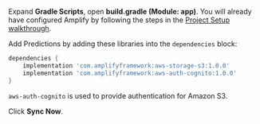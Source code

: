 Expand **Gradle Scripts**, open **build.gradle (Module: app)**. You will already have configured Amplify by following the steps in the [Project Setup walkthrough](~/lib/project-setup/create-application.md).

Add Predictions by adding these libraries into the `dependencies` block:
```groovy
dependencies {
    implementation 'com.amplifyframework:aws-storage-s3:1.0.0'
    implementation 'com.amplifyframework:aws-auth-cognito:1.0.0'
}
```

`aws-auth-cognito` is used to provide authentication for Amazon S3.

Click **Sync Now**.